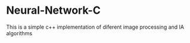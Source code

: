 # Neural-Network-C
This is a simple c++ implementation of diferent image processing and IA algorithms
